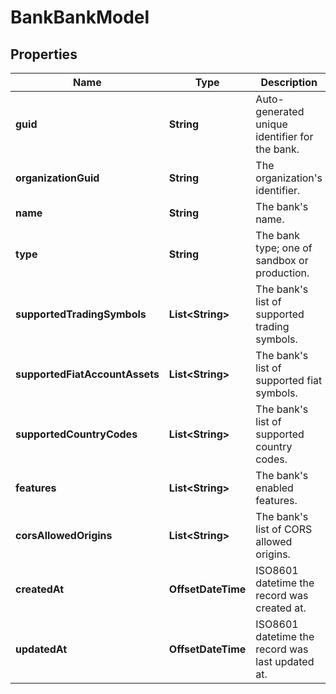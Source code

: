 

# BankBankModel


## Properties

| Name | Type | Description | Notes |
|------------ | ------------- | ------------- | -------------|
|**guid** | **String** | Auto-generated unique identifier for the bank. |  |
|**organizationGuid** | **String** | The organization&#39;s identifier. |  |
|**name** | **String** | The bank&#39;s name. |  |
|**type** | **String** | The bank type; one of sandbox or production. |  |
|**supportedTradingSymbols** | **List&lt;String&gt;** | The bank&#39;s list of supported trading symbols. |  [optional] |
|**supportedFiatAccountAssets** | **List&lt;String&gt;** | The bank&#39;s list of supported fiat symbols. |  [optional] |
|**supportedCountryCodes** | **List&lt;String&gt;** | The bank&#39;s list of supported country codes. |  [optional] |
|**features** | **List&lt;String&gt;** | The bank&#39;s enabled features. |  |
|**corsAllowedOrigins** | **List&lt;String&gt;** | The bank&#39;s list of CORS allowed origins. |  [optional] |
|**createdAt** | **OffsetDateTime** | ISO8601 datetime the record was created at. |  |
|**updatedAt** | **OffsetDateTime** | ISO8601 datetime the record was last updated at. |  [optional] |



